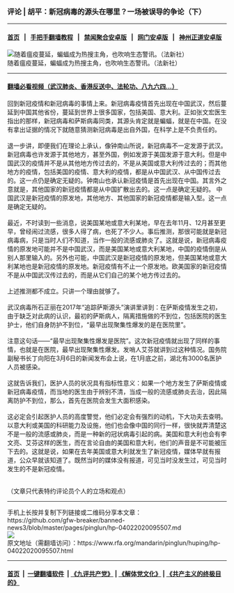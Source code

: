 ### 评论 | 胡平：新冠病毒的源头在哪里？一场被误导的争论（下）
------------------------

#### [首页](https://github.com/gfw-breaker/banned-news3/blob/master/README.md) &nbsp;&nbsp;|&nbsp;&nbsp; [手把手翻墙教程](https://github.com/gfw-breaker/guides/wiki) &nbsp;&nbsp;|&nbsp;&nbsp; [禁闻聚合安卓版](https://github.com/gfw-breaker/bn-android) &nbsp;&nbsp;|&nbsp;&nbsp; [网门安卓版](https://github.com/oGate2/oGate) &nbsp;&nbsp;|&nbsp;&nbsp; [神州正道安卓版](https://github.com/SzzdOgate/update) 



<div id="headerimg">
 <img alt="随着瘟疫蔓延，蝙蝠成为热搜主角，也吹响生态警讯。（法新社）" src="https://www.rfa.org/mandarin/zhuanlan/luseqingbaoyuan/grn-02132020095344.html/1.jpg/@@images/e3617ea3-3c4a-4a00-92a7-4d1e6197786c.jpeg" title="随着瘟疫蔓延，蝙蝠成为热搜主角，也吹响生态警讯。（法新社）"/>
 <div id="headerimgcontents">
  <div id="headerimgcaption">
   <span>
    随着瘟疫蔓延，蝙蝠成为热搜主角，也吹响生态警讯。（法新社）
   </span>
   <!-- zoomattribute -->
  </div>
  <!-- headerimgcaption -->
 </div>
 <!-- headerimagecontents -->
</div>

<hr/>


#### [翻墙必看视频（武汉肺炎、香港反送中、法轮功、八九六四...）](https://github.com/gfw-breaker/banned-news3/blob/master/pages/link3.md)

<div id="storytext">
 <div>
  <div class="slot_header">
  </div>
 </div>
 <p>
  回到新冠疫情和新冠病毒的事情上来。新冠病毒疫情首先出现在中国武汉，然后蔓延到中国其他省份，蔓延到世界上很多国家，包括美国、意大利。正如张文宏医生指出的那样，新冠病毒和萨斯病毒同类，其源头肯定就是蝙蝠，就是在中国。在没有拿出证据的情况下就随意猜测新冠病毒是出自外国，在科学上是不负责任的。
  <br/>
  <br/>
  退一步讲，即便我们在理论上承认，像钟南山所说，新冠病毒不一定发源于武汉。新冠病毒也许发源于其他地方，甚至外国，例如发源于美国发源于意大利。但是中国武汉的疫情并不是从其他地方传过去的，不是从美国或意大利传过去的；而其他地方的疫情，包括美国的疫情、意大利的疫情，都是从中国武汉、从中国传过去的。这一点仍是确定无疑的。钟南山也承认新冠疫情是首先出现在中国。其言外之意就是，其他国家的新冠疫情都是从中国扩散出去的。这一点是确定无疑的。 中国武汉是新冠疫情的原发地，其他地方、其他国家的新冠疫情都是输入型。这一点是确定无疑的。
  <br/>
  <br/>
  最近，不时读到一些消息，说美国某地或意大利某地，早在去年11月、12月甚至更早，曾经闹过流感，很多人得了病，也死了不少人。事后推测，那很可能就是新冠病毒病，只是当时人们不知道，当作一般的流感或肺炎了。这就是说，新冠病毒疫情的原发地可能并不是中国武汉，而是美国某地或意大利某地，中国的疫情倒是从别人那里输入的。另外也可能，中国武汉是新冠疫情的原发地，但美国某地或意大利某地也是新冠疫情的原发地。新冠疫情有不止一个原发地。欧美国家的新冠疫情不是从中国武汉传过去的，而是从它们自己的某个地方传过去的。
  <br/>
  <br/>
  上述推测都不成立。只讲一个理由就够了。
  <br/>
  <br/>
  武汉病毒所石正丽在2017年“追踪萨斯源头”演讲里讲到：在萨斯疫情发生之初，由于缺乏对此病的认识，最初的萨斯病人，隔离措施做的不到位，包括医院的医生护士，他们自身防护不到位，“最早出现聚集性爆发的是在医院里”。
  <br/>
  <br/>
  注意这句话——“最早出现聚集性爆发是医院”。这次新冠疫情就出现了同样的事情，也就是在医院，最早出现聚集性爆发。发哨人艾芬就讲到过这种情况。国务院副秘书长丁向阳在3月6日的新闻发布会上说，在1月底之前，湖北有3000名医护人员被感染。
  <br/>
  <br/>
  这就告诉我们，医护人员的状况具有指标性意义：如果一个地方发生了萨斯疫情或新冠病毒疫情，而当地的医生由于辨别不清，当成一般的流感或肺炎去治，因此隔离防护不到位，那么，首先在医院会发生大面积感染。
  <br/>
  <br/>
  这必定会引起医护人员的高度警觉，他们必定会有强烈的动机，下大功夫去查明。以意大利或美国的科研能力及设施，他们也会像中国的同行一样，很快就弄清楚这不是一般的流感或肺炎，而是一种新的冠状病毒引起的病。美国和意大利也会有李文亮、艾芬这样的医生，而在言论自由的美国和意大利，他们的声音是不可能被压下去的。这就是说，如果在去年美国或意大利就发生了新冠疫情，媒体早就有报道，公众早就该知道了。既然当时的媒体没有报道，可见当时没发生过，可见当时发生的不是新冠疫情。
 </p>
 <p>
  <br/>
  （文章只代表特约评论员个人的立场和观点）
 </p>
</div>

<hr/>
手机上长按并复制下列链接或二维码分享本文章：<br/>
https://github.com/gfw-breaker/banned-news3/blob/master/pages/pinglun/hp-04022020095507.md <br/>
<a href='https://github.com/gfw-breaker/banned-news3/blob/master/pages/pinglun/hp-04022020095507.md'><img src='https://github.com/gfw-breaker/banned-news3/blob/master/pages/pinglun/hp-04022020095507.md.png'/></a> <br/>
原文地址（需翻墙访问）：https://www.rfa.org/mandarin/pinglun/huping/hp-04022020095507.html


------------------------
#### [首页](https://github.com/gfw-breaker/banned-news3/blob/master/README.md) &nbsp;|&nbsp; [一键翻墙软件](https://github.com/gfw-breaker/nogfw/blob/master/README.md) &nbsp;| [《九评共产党》](https://github.com/gfw-breaker/9ping.md/blob/master/README.md#九评之一评共产党是什么) | [《解体党文化》](https://github.com/gfw-breaker/jtdwh.md/blob/master/README.md) | [《共产主义的终极目的》](https://github.com/gfw-breaker/gczydzjmd.md/blob/master/README.md)


<img src='http://gfw-breaker.win/banned-news3/pages/pinglun/hp-04022020095507.md' width='0px' height='0px'/>